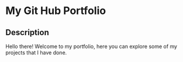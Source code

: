 <h1> My Git Hub Portfolio </h1>
<h2> Description </h2>
<p> Hello there! Welcome to my portfolio, here you can explore some of my projects that I have done. </p>
